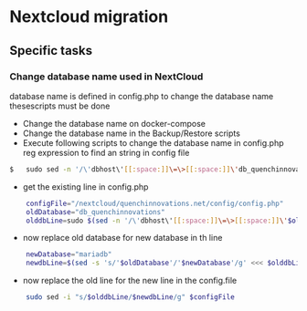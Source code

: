 # Nextcloud migration
## Specific tasks
### Change database name used in NextCloud
database name is defined in config.php to change the database name thesescripts must be done
- Change the database name on docker-compose
- Change the database name in the Backup/Restore scripts
- Execute following scripts to change the database name in config.php
reg expression to find an string in config file
```bash
$   sudo sed -n '/\'dbhost\'[[:space:]]\=\>[[:space:]]\'db_quenchinnovations\','/p' <path to php config>
```

- get the existing line in config.php
```bash
    configFile="/nextcloud/quenchinnovations.net/config/config.php"
    oldDatabase="db_quenchinnovations"
    olddbLine=sudo $(sed -n '/\'dbhost\'[[:space:]]\=\>[[:space:]]\'$oldDatabase\','/p' $configFile)

```
- now replace old database for new database in th line
```bash
    newDatabase="mariadb"
    newdbLine=$(sed -s 's/'$oldDatabase'/'$newDatabase'/g' <<< $olddbLine)
```
- now replace the old line for the new line in the config.file
```bash
    sudo sed -i "s/$olddbLine/$newdbLine/g" $configFile
```


